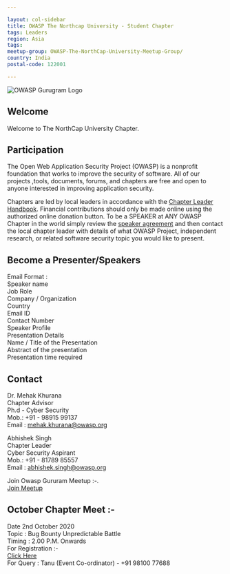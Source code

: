 ```yaml
---

layout: col-sidebar
title: OWASP The Northcap University - Student Chapter
tags: Leaders
region: Asia
tags: 
meetup-group: OWASP-The-NorthCap-University-Meetup-Group/ 
country: India
postal-code: 122001

---
```

<!-- rebuild -->
![OWASP Gurugram Logo](https://upload.wikimedia.org/wikipedia/commons/5/56/OWASP_GURUGRAM.jpg)<br>

## Welcome
Welcome to The NorthCap University Chapter.

## Participation
The Open Web Application Security Project (OWASP) is a nonprofit foundation that works to improve the security of software. All of our projects ,tools, documents, forums, and chapters are free and open to anyone interested in improving application security. 

Chapters are led by local leaders in accordance with the [Chapter Leader Handbook](/www-policy/rules-of-procedure/chapter-handbook). Financial contributions should only be made online using the authorized online donation button. To be a SPEAKER at ANY OWASP Chapter in the world simply review the [speaker agreement](/www-policy/speaker-agreement) and then contact the local chapter leader with details of what OWASP Project, independent research, or related software security topic you would like to present.

## Become a Presenter/Speakers

Email Format :<br>
Speaker name<br>
Job Role<br>
Company / Organization<br>
Country<br>
Email ID<br>
Contact Number <br>
Speaker Profile<br>
Presentation Details<br>
Name / Title of the Presentation<br>
Abstract of the presentation<br>
Presentation time required<br>

## Contact 

Dr. Mehak Khurana<br>
Chapter Advisor<br>
Ph.d - Cyber Security<br>
Mob.: +91 - 98915 99137<br>
Email : mehak.khurana@owasp.org<br>

Abhishek Singh<br>
Chapter Leader<br>
Cyber Security Aspirant<br>
Mob.: +91 - 81789 85557<br>
Email : abhishek.singh@owasp.org<br>

Join Owasp Gururam Meetup :-.<br>
[Join Meetup](https://www.meetup.com/OWASP-The-NorthCap-University-Meetup-Group/)

## October Chapter Meet :- <br>
Date 2nd October 2020 <br>
Topic : Bug Bounty Unpredictable Battle <br>
Timing : 2.00 P.M. Onwards <br>
For Registration :- <br>
[Click Here](https://www.meetup.com/OWASP-The-NorthCap-University-Meetup-Group/events/273586571/) <br>
For Query : Tanu (Event Co-ordinator) - +91 98100 77688
